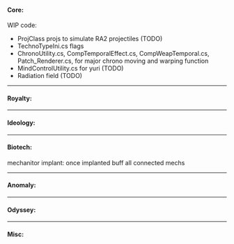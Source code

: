 #### Core:
WIP code:
- ProjClass projs to simulate RA2 projectiles (TODO)
- TechnoTypeIni.cs flags
- ChronoUtility.cs, CompTemporalEffect.cs, CompWeapTemporal.cs, Patch_Renderer.cs, for major chrono moving and warping function
- MindControlUtility.cs for yuri (TODO)
- Radiation field (TODO)


----
#### Royalty:


----
#### Ideology:


----
#### Biotech:
mechanitor implant: once implanted buff all connected mechs


----
#### Anomaly:


----
#### Odyssey:


----
#### Misc: